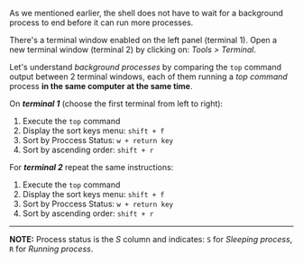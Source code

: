 As we mentioned earlier, the shell does not have to wait for a background process to end before it can run more processes.

There's a terminal window enabled on the left panel (terminal 1). Open a new terminal window (terminal 2) by clicking on: _Tools > Terminal_. 

Let's understand _background processes_ by comparing the `top` command output between 2 terminal windows, each of them running a _top command_ process __in the same computer at the same time__.

On __*terminal 1*__ (choose the first terminal from left to right): 

1. Execute the `top` command
2. Display the sort keys menu: `shift + f`
3. Sort by Proccess Status: `w + return key`
4. Sort by ascending order: `shift + r`

For __*terminal 2*__ repeat the same instructions:

1. Execute the `top` command
2. Display the sort keys menu: `shift + f`
3. Sort by Proccess Status: `w + return key`
4. Sort by ascending order: `shift + r`

---

__NOTE:__ Process status is the _S_ column and indicates: `S` for _Sleeping process_, `R` for _Running process_.
